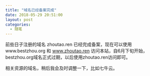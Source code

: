 ```yaml
---
title: "域名已经备案完成"
date: 2018-05-29 20:51:00
layout: post
categories:
  - 随笔
---
```

前些日子注册的域名 zhoutao.ren 已经完成备案，现在可以使用www.bestzhou.org 和 www.zhoutao.ren 访问本站，自6月下旬开始，bestzhou.org域名正式过期，以后使用zhoutao.ren访问即可。

相关资源的域名，稍后我会及时调整一下，比如七牛云。
